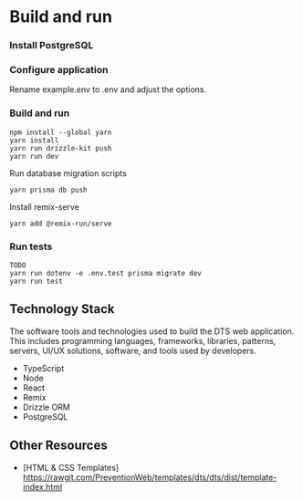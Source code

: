 # Build and run

### Install PostgreSQL

### Configure application

Rename example.env to .env and adjust the options.

### Build and run
```
npm install --global yarn
yarn install
yarn run drizzle-kit push
yarn run dev
```

Run database migration scripts
```
yarn prisma db push
```

Install remix-serve
```
yarn add @remix-run/serve
```

### Run tests
```
TODO
yarn run dotenv -e .env.test prisma migrate dev
yarn run test
```

## Technology Stack

The software tools and technologies used to build the DTS web application. This includes programming languages, frameworks, libraries, patterns, servers, UI/UX solutions, software, and tools used by developers.

* TypeScript
* Node
* React
* Remix
* Drizzle ORM
* PostgreSQL

## Other Resources

* [HTML & CSS Templates] https://rawgit.com/PreventionWeb/templates/dts/dts/dist/template-index.html